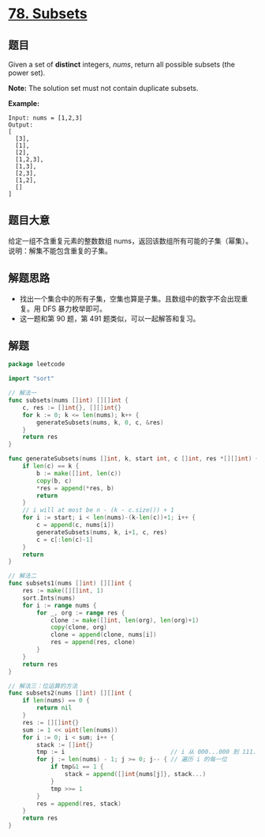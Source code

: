 # [78. Subsets](https://leetcode.com/problems/subsets/)


## 题目

Given a set of **distinct** integers, *nums*, return all possible subsets (the power set).

**Note:** The solution set must not contain duplicate subsets.

**Example:**

    Input: nums = [1,2,3]
    Output:
    [
      [3],
      [1],
      [2],
      [1,2,3],
      [1,3],
      [2,3],
      [1,2],
      []
    ]


## 题目大意

给定一组不含重复元素的整数数组 nums，返回该数组所有可能的子集（幂集）。说明：解集不能包含重复的子集。


## 解题思路

- 找出一个集合中的所有子集，空集也算是子集。且数组中的数字不会出现重复。用 DFS 暴力枚举即可。
- 这一题和第 90 题，第 491 题类似，可以一起解答和复习。

## 解题
```go
package leetcode

import "sort"

// 解法一
func subsets(nums []int) [][]int {
	c, res := []int{}, [][]int{}
	for k := 0; k <= len(nums); k++ {
		generateSubsets(nums, k, 0, c, &res)
	}
	return res
}

func generateSubsets(nums []int, k, start int, c []int, res *[][]int) {
	if len(c) == k {
		b := make([]int, len(c))
		copy(b, c)
		*res = append(*res, b)
		return
	}
	// i will at most be n - (k - c.size()) + 1
	for i := start; i < len(nums)-(k-len(c))+1; i++ {
		c = append(c, nums[i])
		generateSubsets(nums, k, i+1, c, res)
		c = c[:len(c)-1]
	}
	return
}

// 解法二
func subsets1(nums []int) [][]int {
	res := make([][]int, 1)
	sort.Ints(nums)
	for i := range nums {
		for _, org := range res {
			clone := make([]int, len(org), len(org)+1)
			copy(clone, org)
			clone = append(clone, nums[i])
			res = append(res, clone)
		}
	}
	return res
}

// 解法三：位运算的方法
func subsets2(nums []int) [][]int {
	if len(nums) == 0 {
		return nil
	}
	res := [][]int{}
	sum := 1 << uint(len(nums))
	for i := 0; i < sum; i++ {
		stack := []int{}
		tmp := i                              // i 从 000...000 到 111...111
		for j := len(nums) - 1; j >= 0; j-- { // 遍历 i 的每一位
			if tmp&1 == 1 {
				stack = append([]int{nums[j]}, stack...)
			}
			tmp >>= 1
		}
		res = append(res, stack)
	}
	return res
}

```